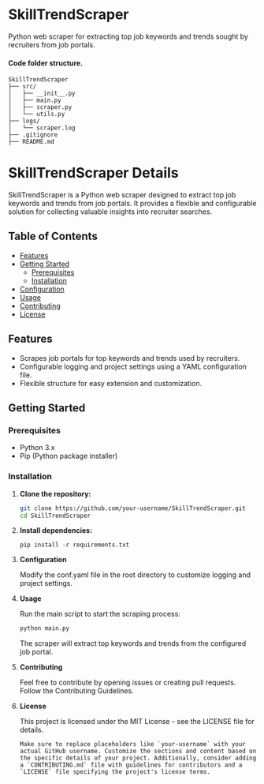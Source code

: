 # SkillTrendScraper
Python web scraper for extracting top job keywords and trends sought by recruiters from job portals.


#### Code folder structure.

```
SkillTrendScraper
├── src/
│   ├── __init__.py
│   ├── main.py
│   ├── scraper.py
│   └── utils.py
├── logs/
│   └── scraper.log
├── .gitignore
├── README.md
```


# SkillTrendScraper Details

SkillTrendScraper is a Python web scraper designed to extract top job keywords and trends from job portals. It provides a flexible and configurable solution for collecting valuable insights into recruiter searches.

## Table of Contents
- [Features](#features)
- [Getting Started](#getting-started)
  - [Prerequisites](#prerequisites)
  - [Installation](#installation)
- [Configuration](#configuration)
- [Usage](#usage)
- [Contributing](#contributing)
- [License](#license)

## Features

- Scrapes job portals for top keywords and trends used by recruiters.
- Configurable logging and project settings using a YAML configuration file.
- Flexible structure for easy extension and customization.

## Getting Started

### Prerequisites

- Python 3.x
- Pip (Python package installer)

### Installation

1. **Clone the repository:**

   ```bash
   git clone https://github.com/your-username/SkillTrendScraper.git
   cd SkillTrendScraper
    ```

2. **Install dependencies:**
 
    ```
    pip install -r requirements.txt
    ```

3. **Configuration**

    Modify the conf.yaml file in the root directory to customize logging and project settings.


5. **Usage**

    Run the main script to start the scraping process:

    ```bash
    python main.py
    ```
    The scraper will extract top keywords and trends from the configured job portal.


5. **Contributing**

   Feel free to contribute by opening issues or creating pull requests. Follow the Contributing Guidelines.


6. **License**

    This project is licensed under the MIT License - see the LICENSE file for details.

    ```
    Make sure to replace placeholders like `your-username` with your actual GitHub username. Customize the sections and content based on the specific details of your project. Additionally, consider adding a `CONTRIBUTING.md` file with guidelines for contributors and a `LICENSE` file specifying the project's license terms.
    ```